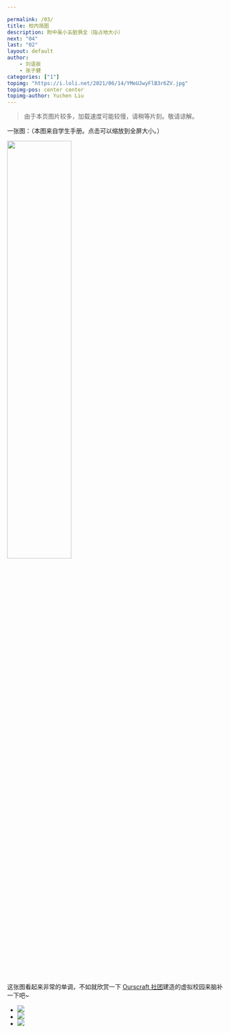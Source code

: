 ```yaml
---

permalink: /03/
title: 校内简图
description: 附中虽小五脏俱全（指占地大小）
next: "04"
last: "02"
layout: default
author:
    - 刘语辰
    - 张子健
categories: ["1"]
topimg: "https://i.loli.net/2021/06/14/YMeUJwyFlB3r6ZV.jpg"
topimg-pos: center center
topimg-author: Yuchen Liu
---
```

<script>
    document.addEventListener('DOMContentLoaded', function() {
    const elems = document.querySelectorAll('.materialboxed');
    const elems2 = document.querySelectorAll('.slider');
    const instances = M.Materialbox.init(elems);
    const instances2 = M.Slider.init(elems2,{
          height: calculatedGallerySize
        });

  });

</script>

>  由于本页图片较多，加载速度可能较慢，请稍等片刻。敬请谅解。

一张图：（本图来自学生手册。点击可以缩放到全屏大小。）

<img src="https://i.loli.net/2021/06/28/SmZvbXCa2OcAUor.png" style="width: 50%; min-width: 300px" class=" materialboxed">

这张图看起来非常的单调，不如就欣赏一下 [Ourscraft 社团](http://ourscraft.sxl.cn)建造的虚拟校园来脑补一下吧~

<div class="slider">
    <ul class="slides">
      <li>
        <img src="https://s1.ax1x.com/2020/06/24/NdMgT1.jpg"> <!-- random image -->
        <div class="caption right-align">
        </div>
      </li>
      <!-- <li>
        <img src="https://s1.ax1x.com/2020/06/24/NdM6m9.jpg">
        <div class="caption right-align">
        </div>
      </li> -->
      <li>
        <img src="https://s1.ax1x.com/2020/06/24/NdMRFx.jpg"> <!-- random image -->
        <div class="caption right-align">
        </div>
      </li>
      <!-- <li>
        <img src="https://s1.ax1x.com/2020/06/24/NdMWY6.jpg">
        <div class="caption center-align">
        </div>
      </li> -->
      <li>
        <img src="https://s1.ax1x.com/2020/06/24/NdMcwR.jpg"> <!-- random image -->
        <div class="caption right-align">
        </div>
      </li>
    </ul>
  </div>

